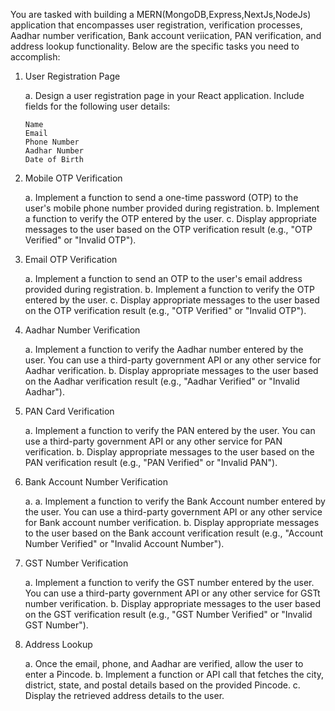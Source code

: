 You are tasked with building a MERN(MongoDB,Express,NextJs,NodeJs) application that encompasses user registration, verification processes, Aadhar number verification,
Bank account veriication, PAN verification, and address lookup functionality. Below are the specific tasks you need to accomplish:

1. User Registration Page

    a. Design a user registration page in your React application. Include fields for the following user details:

       Name
       Email
       Phone Number
       Aadhar Number
       Date of Birth

2. Mobile OTP Verification

   a. Implement a function to send a one-time password (OTP) to the user's mobile phone number provided during registration.
   b. Implement a function to verify the OTP entered by the user.
   c. Display appropriate messages to the user based on the OTP verification result (e.g., "OTP Verified" or "Invalid OTP").

3. Email OTP Verification

    a. Implement a function to send an OTP to the user's email address provided during registration.
    b. Implement a function to verify the OTP entered by the user.
    c. Display appropriate messages to the user based on the OTP verification result (e.g., "OTP Verified" or "Invalid OTP").

4. Aadhar Number Verification

    a. Implement a function to verify the Aadhar number entered by the user. You can use a third-party government API or any other service for Aadhar verification.
    b. Display appropriate messages to the user based on the Aadhar verification result (e.g., "Aadhar Verified" or "Invalid Aadhar").

5. PAN Card Verification

   a. Implement a function to verify the PAN entered by the user. You can use a third-party government API or any other service for PAN verification.
   b. Display appropriate messages to the user based on the PAN verification result (e.g., "PAN Verified" or "Invalid PAN").

6. Bank Account Number Verification 

   a. a. Implement a function to verify the Bank Account number entered by the user. You can use a third-party government API or any other service for Bank account number verification.
   b. Display appropriate messages to the user based on the Bank account verification result (e.g., "Account Number Verified" or "Invalid Account Number").

7. GST Number Verification 

   a. Implement a function to verify the GST number entered by the user. You can use a third-party government API or any other service for GSTt number verification.
   b. Display appropriate messages to the user based on the GST verification result (e.g., "GST Number Verified" or "Invalid GST Number").


8. Address Lookup

   a. Once the email, phone, and Aadhar are verified, allow the user to enter a Pincode.
   b. Implement a function or API call that fetches the city, district, state, and postal details based on the provided Pincode.
   c. Display the retrieved address details to the user.
